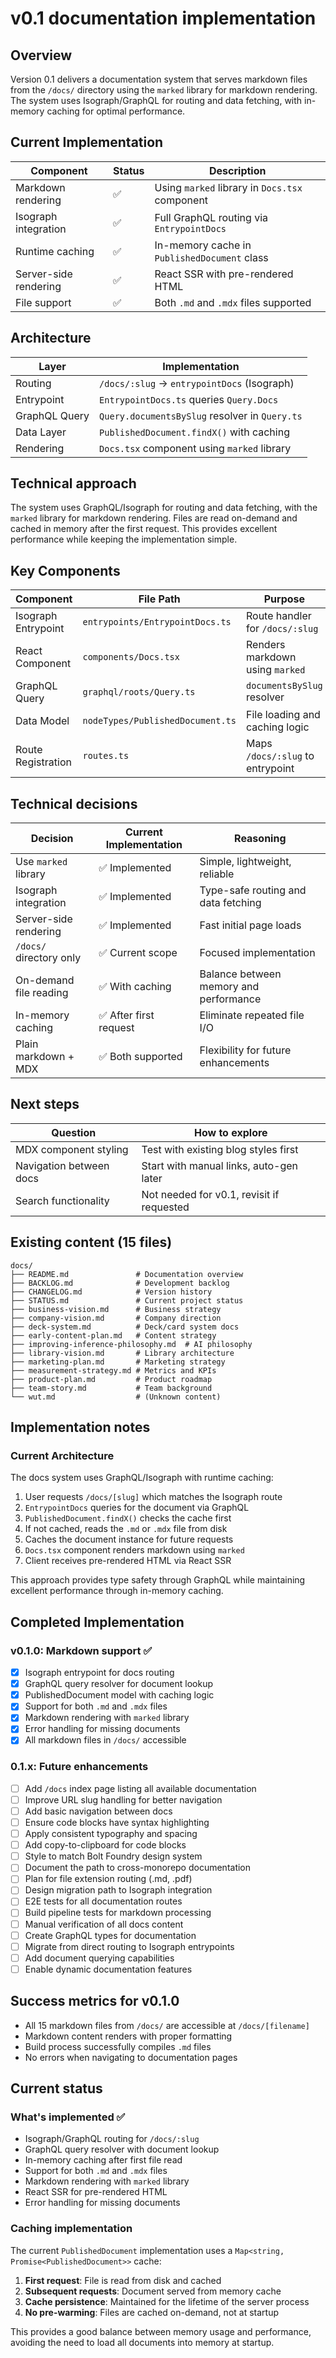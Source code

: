# v0.1 documentation implementation

## Overview

Version 0.1 delivers a documentation system that serves markdown files from the
`/docs/` directory using the `marked` library for markdown rendering. The system
uses Isograph/GraphQL for routing and data fetching, with in-memory caching for
optimal performance.

## Current Implementation

| Component             | Status | Description                                    |
| --------------------- | ------ | ---------------------------------------------- |
| Markdown rendering    | ✅     | Using `marked` library in `Docs.tsx` component |
| Isograph integration  | ✅     | Full GraphQL routing via `EntrypointDocs`      |
| Runtime caching       | ✅     | In-memory cache in `PublishedDocument` class   |
| Server-side rendering | ✅     | React SSR with pre-rendered HTML               |
| File support          | ✅     | Both `.md` and `.mdx` files supported          |

## Architecture

| Layer         | Implementation                                 |
| ------------- | ---------------------------------------------- |
| Routing       | `/docs/:slug` → `entrypointDocs` (Isograph)    |
| Entrypoint    | `EntrypointDocs.ts` queries `Query.Docs`       |
| GraphQL Query | `Query.documentsBySlug` resolver in `Query.ts` |
| Data Layer    | `PublishedDocument.findX()` with caching       |
| Rendering     | `Docs.tsx` component using `marked` library    |

## Technical approach

The system uses GraphQL/Isograph for routing and data fetching, with the
`marked` library for markdown rendering. Files are read on-demand and cached in
memory after the first request. This provides excellent performance while
keeping the implementation simple.

## Key Components

| Component           | File Path                        | Purpose                          |
| ------------------- | -------------------------------- | -------------------------------- |
| Isograph Entrypoint | `entrypoints/EntrypointDocs.ts`  | Route handler for `/docs/:slug`  |
| React Component     | `components/Docs.tsx`            | Renders markdown using `marked`  |
| GraphQL Query       | `graphql/roots/Query.ts`         | `documentsBySlug` resolver       |
| Data Model          | `nodeTypes/PublishedDocument.ts` | File loading and caching logic   |
| Route Registration  | `routes.ts`                      | Maps `/docs/:slug` to entrypoint |

## Technical decisions

| Decision                | Current Implementation | Reasoning                              |
| ----------------------- | ---------------------- | -------------------------------------- |
| Use `marked` library    | ✅ Implemented         | Simple, lightweight, reliable          |
| Isograph integration    | ✅ Implemented         | Type-safe routing and data fetching    |
| Server-side rendering   | ✅ Implemented         | Fast initial page loads                |
| `/docs/` directory only | ✅ Current scope       | Focused implementation                 |
| On-demand file reading  | ✅ With caching        | Balance between memory and performance |
| In-memory caching       | ✅ After first request | Eliminate repeated file I/O            |
| Plain markdown + MDX    | ✅ Both supported      | Flexibility for future enhancements    |

## Next steps

| Question                | How to explore                            |
| ----------------------- | ----------------------------------------- |
| MDX component styling   | Test with existing blog styles first      |
| Navigation between docs | Start with manual links, auto-gen later   |
| Search functionality    | Not needed for v0.1, revisit if requested |

## Existing content (15 files)

```
docs/
├── README.md               # Documentation overview
├── BACKLOG.md              # Development backlog
├── CHANGELOG.md            # Version history
├── STATUS.md               # Current project status
├── business-vision.md      # Business strategy
├── company-vision.md       # Company direction
├── deck-system.md          # Deck/card system docs
├── early-content-plan.md   # Content strategy
├── improving-inference-philosophy.md  # AI philosophy
├── library-vision.md       # Library architecture
├── marketing-plan.md       # Marketing strategy
├── measurement-strategy.md # Metrics and KPIs
├── product-plan.md         # Product roadmap
├── team-story.md           # Team background
└── wut.md                  # (Unknown content)
```

## Implementation notes

### Current Architecture

The docs system uses GraphQL/Isograph with runtime caching:

1. User requests `/docs/[slug]` which matches the Isograph route
2. `EntrypointDocs` queries for the document via GraphQL
3. `PublishedDocument.findX()` checks the cache first
4. If not cached, reads the `.md` or `.mdx` file from disk
5. Caches the document instance for future requests
6. `Docs.tsx` component renders markdown using `marked`
7. Client receives pre-rendered HTML via React SSR

This approach provides type safety through GraphQL while maintaining excellent
performance through in-memory caching.

## Completed Implementation

### v0.1.0: Markdown support ✅

- [x] Isograph entrypoint for docs routing
- [x] GraphQL query resolver for document lookup
- [x] PublishedDocument model with caching logic
- [x] Support for both `.md` and `.mdx` files
- [x] Markdown rendering with `marked` library
- [x] Error handling for missing documents
- [x] All markdown files in `/docs/` accessible

### 0.1.x: Future enhancements

- [ ] Add `/docs` index page listing all available documentation
- [ ] Improve URL slug handling for better navigation
- [ ] Add basic navigation between docs
- [ ] Ensure code blocks have syntax highlighting
- [ ] Apply consistent typography and spacing
- [ ] Add copy-to-clipboard for code blocks
- [ ] Style to match Bolt Foundry design system
- [ ] Document the path to cross-monorepo documentation
- [ ] Plan for file extension routing (.md, .pdf)
- [ ] Design migration path to Isograph integration
- [ ] E2E tests for all documentation routes
- [ ] Build pipeline tests for markdown processing
- [ ] Manual verification of all docs content
- [ ] Create GraphQL types for documentation
- [ ] Migrate from direct routing to Isograph entrypoints
- [ ] Add document querying capabilities
- [ ] Enable dynamic documentation features

## Success metrics for v0.1.0

- All 15 markdown files from `/docs/` are accessible at `/docs/[filename]`
- Markdown content renders with proper formatting
- Build process successfully compiles `.md` files
- No errors when navigating to documentation pages

## Current status

### What's implemented ✅

- Isograph/GraphQL routing for `/docs/:slug`
- GraphQL query resolver with document lookup
- In-memory caching after first file read
- Support for both `.md` and `.mdx` files
- Markdown rendering with `marked` library
- React SSR for pre-rendered HTML
- Error handling for missing documents

### Caching implementation

The current `PublishedDocument` implementation uses a
`Map<string, Promise<PublishedDocument>>` cache:

1. **First request**: File is read from disk and cached
2. **Subsequent requests**: Document served from memory cache
3. **Cache persistence**: Maintained for the lifetime of the server process
4. **No pre-warming**: Files are cached on-demand, not at startup

This provides a good balance between memory usage and performance, avoiding the
need to load all documents into memory at startup.
